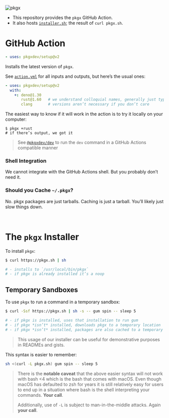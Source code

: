 ![pkgx](https://pkgx.dev/banner.png)

* This repository provides the `pkgx` GitHub Action.
* It also hosts [`installer.sh`](./installer.sh); the result of `curl pkgx.sh`.


# GitHub Action

```yaml
- uses: pkgxdev/setup@v2
```

Installs the latest version of `pkgx`.

See [`action.yml`] for all inputs and outputs, but here’s the usual ones:

```yaml
- uses: pkgxdev/setup@v2
  with:
    +: deno@1.30
       rust@1.60   # we understand colloquial names, generally just type what you know
       clang       # versions aren’t necessary if you don’t care
```

The easiest way to know if it will work in the action is to try it locally on your computer:

```
$ pkgx +rust
# if there’s output, we got it
```

> See [`@pkgxdev/dev`] to run the `dev` command in a GitHub Actions compatible manner


### Shell Integration

We cannot integrate with the GitHub Actions shell. But you probably don’t
need it.

### Should you Cache `~/.pkgx`?

No. pkgx packages are just tarballs. Caching is just a tarball. You’ll likely
just slow things down.

&nbsp;


# The `pkgx` Installer

To install `pkgx`:

```sh
$ curl https://pkgx.sh | sh

# - installs to `/usr/local/bin/pkgx`
# - if pkgx is already installed it’s a noop
```

## Temporary Sandboxes

To use `pkgx` to run a command in a temporary sandbox:

```sh
$ curl -Ssf https://pkgx.sh | sh -s -- gum spin -- sleep 5

# - if pkgx is installed, uses that installation to run gum
# - if pkgx *isn’t* installed, downloads pkgx to a temporary location
# - if pkgx *isn’t* installed, packages are also cached to a temporary location
```

> This usage of our installer can be useful for demonstrative purposes in
> READMEs and gists.

This syntax is easier to remember:

```sh
sh <(curl -L pkgx.sh) gum spin -- sleep 5
```

> There is the **notable caveat** that the above easier syntax will not work with bash <4
> which is the bash that comes with macOS. Even though macOS has defaulted to
> zsh for years it is still relatively easy for users to end up in a situation
> where bash is the shell interpreting your commands. **Your call**.
>
> Additionally, use of `-L` is subject to man-in-the-middle attacks.
> Again **your call**.

[`action.yml`]: ./action.yml
[`@pkgxdev/dev`]: https://github.com/pkgxdev/dev

